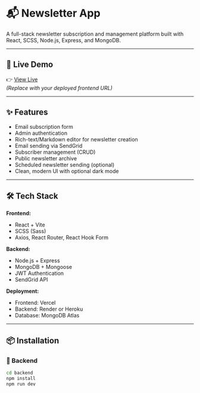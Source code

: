# 📬 Newsletter App

A full-stack newsletter subscription and management platform built with React, SCSS, Node.js, Express, and MongoDB.

---

## 🚀 Live Demo
👉 [View Live](https://your-newsletter-app.vercel.app)  
_(Replace with your deployed frontend URL)_

---

## ✨ Features
- Email subscription form
- Admin authentication
- Rich-text/Markdown editor for newsletter creation
- Email sending via SendGrid
- Subscriber management (CRUD)
- Public newsletter archive
- Scheduled newsletter sending (optional)
- Clean, modern UI with optional dark mode

---

## 🛠 Tech Stack
**Frontend:**
- React + Vite
- SCSS (Sass)
- Axios, React Router, React Hook Form

**Backend:**
- Node.js + Express
- MongoDB + Mongoose
- JWT Authentication
- SendGrid API

**Deployment:**
- Frontend: Vercel  
- Backend: Render or Heroku  
- Database: MongoDB Atlas

---

## 📦 Installation

### 🔧 Backend
```bash
cd backend
npm install
npm run dev
